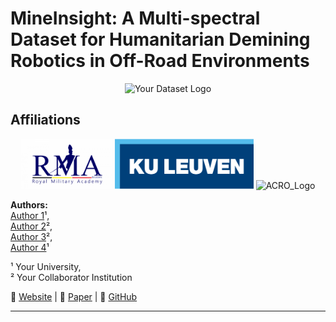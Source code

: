 # **MineInsight: A Multi-spectral Dataset for Humanitarian Demining Robotics in Off-Road Environments**

<p align="center">
  <img src="your-logo.png" alt="Your Dataset Logo" width="300">
</p>

## **Affiliations**
<p align="center">
  <img src="logos/rma_logo.png" alt="RMA_Logo" height="80"> 
  <img src="logos/kul_logo.png" alt="KUL_Logo" height="80"> 
  <img src="logos/acro_logo.png" alt="ACRO_Logo" height="80"> 
</p>

**Authors:**  
[Author 1](https://scholar.google.com/citations?user=XXXXX)¹,  
[Author 2](https://scholar.google.com/citations?user=XXXXX)²,  
[Author 3](https://scholar.google.com/citations?user=XXXXX)²,  
[Author 4](https://scholar.google.com/citations?user=XXXXX)¹  

¹ Your University,  
² Your Collaborator Institution  

📄 [Website](https://your-dataset-site.com) | 📜 [Paper](https://arxiv.org/abs/xxxxx) | 📂 [GitHub](https://github.com/your-repo)

---